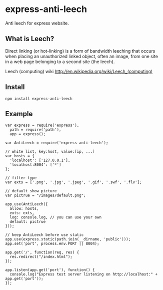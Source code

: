 express-anti-leech
==================

Anti leech for express website.

What is Leech?
-----------

Direct linking (or hot-linking) is a form of bandwidth leeching that occurs when placing an unauthorized linked object, often an image, from one site in a web page belonging to a second site (the leech).

Leech (computing) wiki
http://en.wikipedia.org/wiki/Leech_(computing)

Install
-----------
<code>npm install express-anti-leech</code>

Example
-----------

    var express = require('express'),
      path = require('path'),
      app = express();
    
    var AntiLeech = require('express-anti-leech');
    
    // white list, key:host, value:[ip, ...]
    var hosts = {
      'localhost': ['127.0.0.1'],
      'localhost:8004': ['*']
    };
    
    // filter type
    var exts = ['.png', '.jpg', '.jpeg', '.gif', '.swf', '.flv'];
    
    // default show picture
    var pictrue = "/images/default.png";
    
    app.use(AntiLeech({
      allow: hosts,
      exts: exts,
      log: console.log, // you can use your own
      default: pictrue
    }));
    
    // keep AntiLeech before use static
    app.use(express.static(path.join(__dirname, 'public')));
    app.set('port', process.env.PORT || 8004);
    
    app.get('/', function(req, res) {
      res.redirect("/index.html");
    });
    
    app.listen(app.get('port'), function() {
      console.log("Express test server listening on http://localhost:" + app.get('port'));
    });
